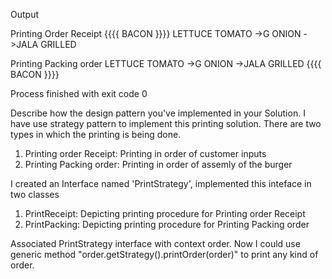 Output

Printing Order Receipt 
{{{{ BACON }}}}
LETTUCE
TOMATO
->G ONION
->JALA GRILLED


Printing Packing order 
LETTUCE
TOMATO
->G ONION
->JALA GRILLED
{{{{ BACON }}}}



Process finished with exit code 0

Describe how the design pattern you've implemented in your Solution.
I have use strategy pattern to implement this printing solution. 
There are two types in which the printing is being done. 
1. Printing order Receipt: Printing in order of customer inputs
2. Printing Packing order: Printing in order of assemly of the burger

I created an Interface named 'PrintStrategy', implemented this inteface in two classes 
1. PrintReceipt: Depicting printing procedure for Printing order Receipt
2. PrintPacking: Depicting printing procedure for Printing Packing order

Associated PrintStrategy interface with context order. 
Now I could use generic method "order.getStrategy().printOrder(order)" to print any kind of order.



